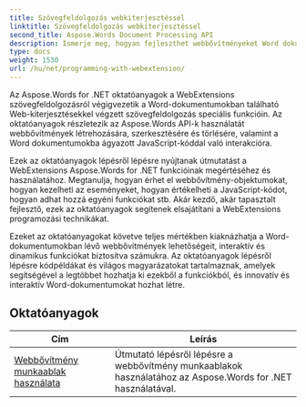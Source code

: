 ```yaml
---
title: Szövegfeldolgozás webkiterjesztéssel
linktitle: Szövegfeldolgozás webkiterjesztéssel
second_title: Aspose.Words Document Processing API
description: Ismerje meg, hogyan fejleszthet webbővítményeket Word dokumentumokhoz az Aspose.Words for .NET segítségével. Ismerje meg, hogyan hozhat létre, módosíthat és testreszabhat webbővítményeket, valamint hogyan integrálhatja őket Word-dokumentumaiba.
type: docs
weight: 1530
url: /hu/net/programming-with-webextension/
---
```

Az Aspose.Words for .NET oktatóanyagok a WebExtensions szövegfeldolgozásról végigvezetik a Word-dokumentumokban található Web-kiterjesztésekkel végzett szövegfeldolgozás speciális funkcióin. Az oktatóanyagok részletezik az Aspose.Words API-k használatát webbővítmények létrehozására, szerkesztésére és törlésére, valamint a Word dokumentumokba ágyazott JavaScript-kóddal való interakcióra.

Ezek az oktatóanyagok lépésről lépésre nyújtanak útmutatást a WebExtensions Aspose.Words for .NET funkcióinak megértéséhez és használatához. Megtanulja, hogyan érhet el webbővítmény-objektumokat, hogyan kezelheti az eseményeket, hogyan értékelheti a JavaScript-kódot, hogyan adhat hozzá egyéni funkciókat stb. Akár kezdő, akár tapasztalt fejlesztő, ezek az oktatóanyagok segítenek elsajátítani a WebExtensions programozási technikákat.

Ezeket az oktatóanyagokat követve teljes mértékben kiaknázhatja a Word-dokumentumokban lévő webbővítmények lehetőségeit, interaktív és dinamikus funkciókat biztosítva számukra. Az oktatóanyagok lépésről lépésre kódpéldákat és világos magyarázatokat tartalmaznak, amelyek segítségével a legtöbbet hozhatja ki ezekből a funkciókból, és innovatív és interaktív Word-dokumentumokat hozhat létre.

## Oktatóanyagok
| Cím | Leírás |
| --- | --- |
| [Webbővítmény munkaablak használata](./using-web-extension-task-panes/) | Útmutató lépésről lépésre a webbővítmény munkaablakok használatához az Aspose.Words for .NET használatával. |
